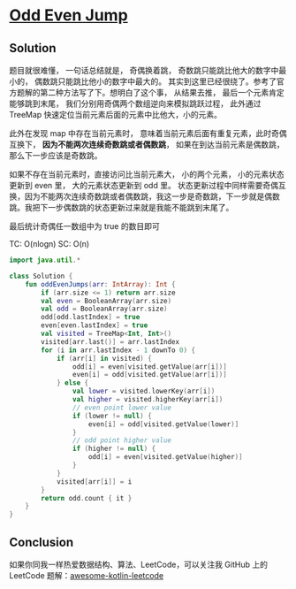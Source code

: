 # [Odd Even Jump][title]

## Solution
题目就很难懂， 一句话总结就是， 奇偶换着跳， 奇数跳只能跳比他大的数字中最小的， 偶数跳只能跳比他小的数字中最大的。
其实到这里已经很绕了。参考了官方题解的第二种方法写了下。想明白了这个事， 从结果去推， 最后一个元素肯定能够跳到末尾，
我们分别用奇偶两个数组逆向来模拟跳跃过程， 此外通过 TreeMap 快速定位当前元素后面的元素中比他大，小的元素。

此外在发现 map 中存在当前元素时， 意味着当前元素后面有重复元素，此时奇偶互换下， **因为不能两次连续奇数跳或者偶数跳**， 如果在到达当前元素是偶数跳， 那么下一步应该是奇数跳。

如果不存在当前元素时，直接访问比当前元素大， 小的两个元素， 小的元素状态更新到 even 里， 大的元素状态更新到 odd 里。
状态更新过程中同样需要奇偶互换，因为不能两次连续奇数跳或者偶数跳，我这一步是奇数跳，下一步就是偶数跳。我把下一步偶数跳的状态更新过来就是我能不能跳到末尾了。

最后统计奇偶任一数组中为 true 的数目即可

TC: O(nlogn)
SC: O(n)
```kotlin
import java.util.*

class Solution {
    fun oddEvenJumps(arr: IntArray): Int {
        if (arr.size <= 1) return arr.size
        val even = BooleanArray(arr.size)
        val odd = BooleanArray(arr.size)
        odd[odd.lastIndex] = true
        even[even.lastIndex] = true
        val visited = TreeMap<Int, Int>()
        visited[arr.last()] = arr.lastIndex
        for (i in arr.lastIndex - 1 downTo 0) {
            if (arr[i] in visited) {
                odd[i] = even[visited.getValue(arr[i])]
                even[i] = odd[visited.getValue(arr[i])]
            } else {
                val lower = visited.lowerKey(arr[i])
                val higher = visited.higherKey(arr[i])
                // even point lower value 
                if (lower != null) {
                    even[i] = odd[visited.getValue(lower)]
                }
                // odd point higher value
                if (higher != null) {
                    odd[i] = even[visited.getValue(higher)]
                }
            }
            visited[arr[i]] = i
        }
        return odd.count { it }
    }
}
```



## Conclusion

如果你同我一样热爱数据结构、算法、LeetCode，可以关注我 GitHub 上的 LeetCode 题解：[awesome-kotlin-leetcode][akl]



[title]: https://leetcode.cn/problems/odd-even-jump/description/?company_slug=google
[akl]: https://github.com/NightXlt/awesome-kotlin-leetcode
